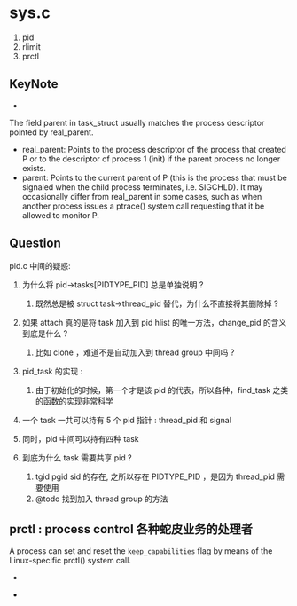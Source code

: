 # sys.c
1. pid
2. rlimit
3. prctl

## KeyNote
- [](https://medium.com/hungys-blog/linux-kernel-process-99629d91423c)

The field parent in task_struct usually matches the process descriptor pointed by real_parent.
- real_parent: Points to the process descriptor of the process that created P or to the descriptor of process 1 (init) if the parent process no longer exists.
- parent: Points to the current parent of P (this is the process that must be signaled when the child process terminates, i.e. SIGCHLD). It may occasionally differ from real_parent in some cases, such as when another process issues a ptrace() system call requesting that it be allowed to monitor P.

## Question
pid.c 中间的疑惑:
1. 为什么将 pid->tasks[PIDTYPE_PID] 总是单独说明 ?
    1. 既然总是被 struct task->thread_pid 替代，为什么不直接将其删除掉 ?
2. 如果 attach 真的是将 task 加入到 pid hlist 的唯一方法，change_pid 的含义到底是什么 ?
    1. 比如 clone ，难道不是自动加入到 thread group 中间吗 ?
3. pid_task 的实现 :
    1. 由于初始化的时候，第一个才是该 pid 的代表，所以各种，find_task 之类的函数的实现非常科学
5. 一个 task 一共可以持有 5 个 pid 指针 : thread_pid 和 signal
  1. 同时，pid 中间可以持有四种 task

6. 到底为什么 task 需要共享 pid ?
    1. tgid pgid sid 的存在, 之所以存在 PIDTYPE_PID ，是因为 thread_pid 需要使用
    2. @todo 找到加入 thread group 的方法

## prctl : process control 各种蛇皮业务的处理者
A process can set and reset the `keep_capabilities` flag by means of the Linux-specific prctl() system call.

- [](https://unix.stackexchange.com/questions/250153/what-is-a-subreaper-process)

- [](https://stackoverflow.com/questions/284325/how-to-make-child-process-die-after-parent-exits)
